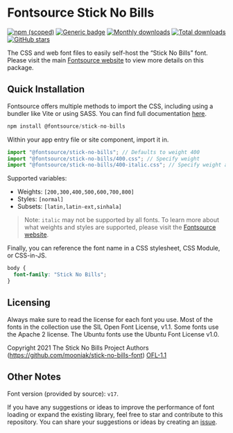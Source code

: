 # Fontsource Stick No Bills

[![npm (scoped)](https://img.shields.io/npm/v/@fontsource/stick-no-bills?color=brightgreen)](https://www.npmjs.com/package/@fontsource/stick-no-bills) [![Generic badge](https://img.shields.io/badge/fontsource-passing-brightgreen)](https://github.com/fontsource/fontsource) [![Monthly downloads](https://badgen.net/npm/dm/@fontsource/stick-no-bills)](https://github.com/fontsource/fontsource) [![Total downloads](https://badgen.net/npm/dt/@fontsource/stick-no-bills)](https://github.com/fontsource/fontsource) [![GitHub stars](https://img.shields.io/github/stars/fontsource/fontsource.svg?style=social&label=Star)](https://github.com/fontsource/fontsource/stargazers)

The CSS and web font files to easily self-host the “Stick No Bills” font. Please visit the main [Fontsource website](https://fontsource.org/fonts/stick-no-bills) to view more details on this package.

## Quick Installation

Fontsource offers multiple methods to import the CSS, including using a bundler like Vite or using SASS. You can find full documentation [here](https://fontsource.org/docs/getting-started/introduction).

```javascript
npm install @fontsource/stick-no-bills
```

Within your app entry file or site component, import it in.

```javascript
import "@fontsource/stick-no-bills"; // Defaults to weight 400
import "@fontsource/stick-no-bills/400.css"; // Specify weight
import "@fontsource/stick-no-bills/400-italic.css"; // Specify weight and style
```

Supported variables:
- Weights: `[200,300,400,500,600,700,800]`
- Styles: `[normal]`
- Subsets: `[latin,latin-ext,sinhala]`

> Note: `italic` may not be supported by all fonts. To learn more about what weights and styles are supported, please visit the [Fontsource website](https://fontsource.org/fonts/stick-no-bills).

Finally, you can reference the font name in a CSS stylesheet, CSS Module, or CSS-in-JS.

```css
body {
  font-family: "Stick No Bills";
}
```

## Licensing
Always make sure to read the license for each font you use. Most of the fonts in the collection use the SIL Open Font License, v1.1. Some fonts use the Apache 2 license. The Ubuntu fonts use the Ubuntu Font License v1.0.

Copyright 2021 The Stick No Bills Project Authors (https://github.com/mooniak/stick-no-bills-font)
[OFL-1.1](https://openfontlicense.org)

## Other Notes
Font version (provided by source): `v17`.

If you have any suggestions or ideas to improve the performance of font loading or expand the existing library, feel free to star and contribute to this repository. You can share your suggestions or ideas by creating an [issue](https://github.com/fontsource/fontsource/issues).